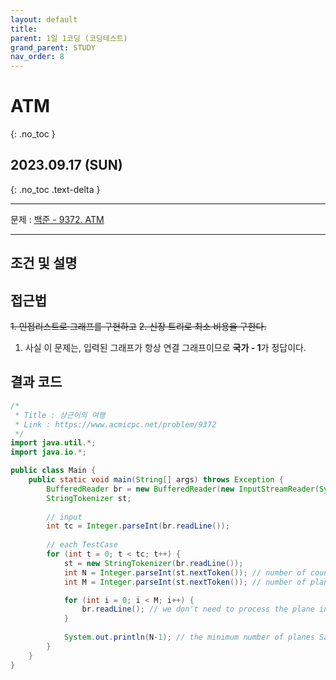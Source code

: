```yaml
---
layout: default
title: 
parent: 1일 1코딩 (코딩테스트)
grand_parent: STUDY
nav_order: 8
---
```


# ATM
{: .no_toc }

## 2023.09.17 (SUN)
{: .no_toc .text-delta }

---

문제 : [백준 - 9372. ATM](https://www.acmicpc.net/problem/9372)

---

## 조건 및 설명

## 접근법
~~1. 인접리스트로 그래프를 구현하고~~
~~2. 신장 트리로 최소 비용을 구한다.~~

1. 사실 이 문제는, 입력된 그래프가 항상 연결 그래프이므로 **국가 - 1**가 정답이다.

## 결과 코드

```java
/*
 * Title : 상근이의 여행
 * Link : https://www.acmicpc.net/problem/9372
 */
import java.util.*;
import java.io.*;

public class Main {
    public static void main(String[] args) throws Exception {
        BufferedReader br = new BufferedReader(new InputStreamReader(System.in));
        StringTokenizer st;
        
        // input
        int tc = Integer.parseInt(br.readLine());
        
        // each TestCase
        for (int t = 0; t < tc; t++) {
            st = new StringTokenizer(br.readLine());
            int N = Integer.parseInt(st.nextToken()); // number of countries
            int M = Integer.parseInt(st.nextToken()); // number of planes

            for (int i = 0; i < M; i++) { 
                br.readLine(); // we don't need to process the plane information for this problem.
            }
            
            System.out.println(N-1); // the minimum number of planes Sanggeun needs to take is always N-1.
        }
    }
}
```
